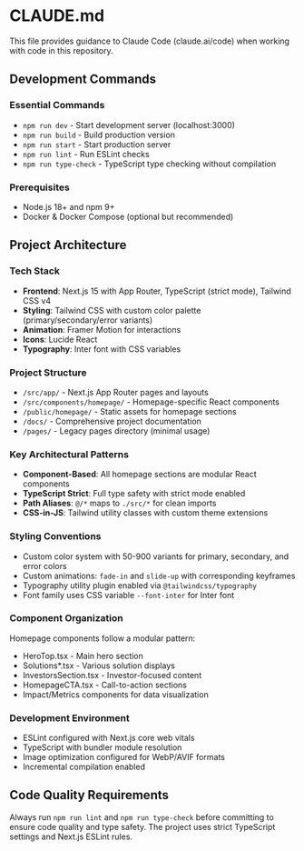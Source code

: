 # CLAUDE.md

This file provides guidance to Claude Code (claude.ai/code) when working with code in this repository.

## Development Commands

### Essential Commands
- `npm run dev` - Start development server (localhost:3000)
- `npm run build` - Build production version  
- `npm run start` - Start production server
- `npm run lint` - Run ESLint checks
- `npm run type-check` - TypeScript type checking without compilation

### Prerequisites
- Node.js 18+ and npm 9+
- Docker & Docker Compose (optional but recommended)

## Project Architecture

### Tech Stack
- **Frontend**: Next.js 15 with App Router, TypeScript (strict mode), Tailwind CSS v4
- **Styling**: Tailwind CSS with custom color palette (primary/secondary/error variants)
- **Animation**: Framer Motion for interactions
- **Icons**: Lucide React
- **Typography**: Inter font with CSS variables

### Project Structure
- `/src/app/` - Next.js App Router pages and layouts
- `/src/components/homepage/` - Homepage-specific React components
- `/public/homepage/` - Static assets for homepage sections
- `/docs/` - Comprehensive project documentation
- `/pages/` - Legacy pages directory (minimal usage)

### Key Architectural Patterns
- **Component-Based**: All homepage sections are modular React components
- **TypeScript Strict**: Full type safety with strict mode enabled
- **Path Aliases**: `@/*` maps to `./src/*` for clean imports
- **CSS-in-JS**: Tailwind utility classes with custom theme extensions

### Styling Conventions
- Custom color system with 50-900 variants for primary, secondary, and error colors
- Custom animations: `fade-in` and `slide-up` with corresponding keyframes
- Typography utility plugin enabled via `@tailwindcss/typography`
- Font family uses CSS variable `--font-inter` for Inter font

### Component Organization
Homepage components follow a modular pattern:
- HeroTop.tsx - Main hero section
- Solutions*.tsx - Various solution displays
- InvestorsSection.tsx - Investor-focused content
- HomepageCTA.tsx - Call-to-action sections
- Impact/Metrics components for data visualization

### Development Environment
- ESLint configured with Next.js core web vitals
- TypeScript with bundler module resolution
- Image optimization configured for WebP/AVIF formats
- Incremental compilation enabled

## Code Quality Requirements
Always run `npm run lint` and `npm run type-check` before committing to ensure code quality and type safety. The project uses strict TypeScript settings and Next.js ESLint rules.